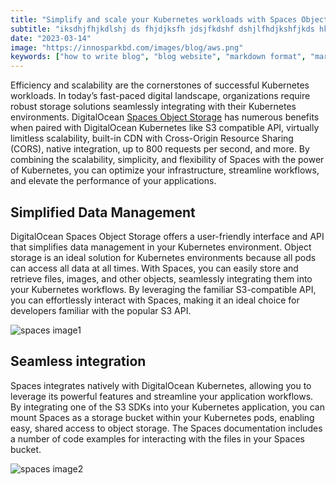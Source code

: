 ```yaml
---
title: "Simplify and scale your Kubernetes workloads with Spaces Object Storage"
subtitle: "iksdhjfhjkdlshj ds fhjdjksfh jdsjfkdshf dshjlfhdjkshfjkds hkjh jkdh jdksf hkjsd"
date: "2023-03-14"
image: "https://innosparkbd.com/images/blog/aws.png"
keywords: ["how to write blog", "blog website", "markdown format", "markdown file"]
---
```


Efficiency and scalability are the cornerstones of successful Kubernetes workloads. In today’s fast-paced digital landscape, organizations require robust storage solutions seamlessly integrating with their Kubernetes environments. DigitalOcean [Spaces Object Storage](https://www.digitalocean.com/products/spaces) has numerous benefits when paired with DigitalOcean Kubernetes like S3 compatible API, virtually limitless scalability, built-in CDN with Cross-Origin Resource Sharing (CORS), native integration, up to 800 requests per second, and more. By combining the scalability, simplicity, and flexibility of Spaces with the power of Kubernetes, you can optimize your infrastructure, streamline workflows, and elevate the performance of your applications.

## Simplified Data Management

DigitalOcean Spaces Object Storage offers a user-friendly interface and API that simplifies data management in your Kubernetes environment. Object storage is an ideal solution for Kubernetes environments because all pods can access all data at all times. With Spaces, you can easily store and retrieve files, images, and other objects, seamlessly integrating them into your Kubernetes workflows. By leveraging the familiar S3-compatible API, you can effortlessly interact with Spaces, making it an ideal choice for developers familiar with the popular S3 API.

![spaces image1](https://github.com/moyshik7/innospark-web/assets/58624651/c4a11db2-b7ca-44a9-84cd-62a3122e024d)

## Seamless integration

Spaces integrates natively with DigitalOcean Kubernetes, allowing you to leverage its powerful features and streamline your application workflows. By integrating one of the S3 SDKs into your Kubernetes application, you can mount Spaces as a storage bucket within your Kubernetes pods, enabling easy, shared access to object storage. The Spaces documentation includes a number of code examples for interacting with the files in your Spaces bucket.

![spaces image2](https://github.com/moyshik7/innospark-web/assets/58624651/1e15ac8d-2c4f-476c-a93a-9ff8108f53ca)
